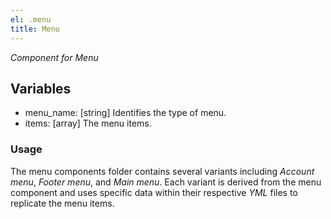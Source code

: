 ```yaml
---
el: .menu
title: Menu
---
```

_Component for Menu_

## Variables
* menu_name: [string] Identifies the type of menu.
* items: [array] The menu items.

### Usage
The menu components folder contains several variants including _Account menu_, _Footer menu_, and _Main menu_.  Each variant is derived from the menu component and uses specific data within their respective _YML_ files to replicate the menu items.